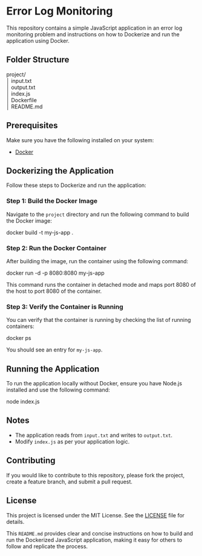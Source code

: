 
# Error Log Monitoring

This repository contains a simple JavaScript application in an error log monitoring problem and instructions on how to Dockerize and run the application using Docker.

## Folder Structure

project/<br />
│   input.txt <br />
│   output.txt <br />
│   index.js <br />
│   Dockerfile <br />
│   README.md <br />


## Prerequisites

Make sure you have the following installed on your system:

- [Docker](https://www.docker.com/get-started)

## Dockerizing the Application

Follow these steps to Dockerize and run the application:

### Step 1: Build the Docker Image

Navigate to the `project` directory and run the following command to build the Docker image:


docker build -t my-js-app .

### Step 2: Run the Docker Container

After building the image, run the container using the following command:

docker run -d -p 8080:8080 my-js-app

This command runs the container in detached mode and maps port 8080 of the host to port 8080 of the container.

### Step 3: Verify the Container is Running

You can verify that the container is running by checking the list of running containers:

docker ps

You should see an entry for `my-js-app`.

## Running the Application

To run the application locally without Docker, ensure you have Node.js installed and use the following command:

node index.js

## Notes

- The application reads from `input.txt` and writes to `output.txt`.
- Modify `index.js` as per your application logic.

## Contributing

If you would like to contribute to this repository, please fork the project, create a feature branch, and submit a pull request.

## License

This project is licensed under the MIT License. See the [LICENSE](LICENSE) file for details.


This `README.md` provides clear and concise instructions on how to build and run the Dockerized JavaScript application, making it easy for others to follow and replicate the process.
